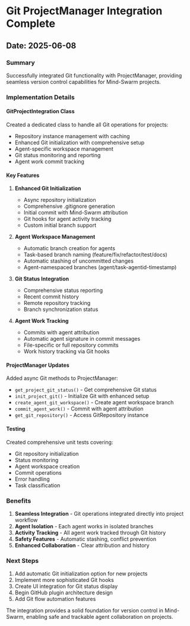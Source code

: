 # Git ProjectManager Integration Complete

## Date: 2025-06-08

### Summary
Successfully integrated Git functionality with ProjectManager, providing seamless version control capabilities for Mind-Swarm projects.

### Implementation Details

#### GitProjectIntegration Class
Created a dedicated class to handle all Git operations for projects:
- Repository instance management with caching
- Enhanced Git initialization with comprehensive setup
- Agent-specific workspace management
- Git status monitoring and reporting
- Agent work commit tracking

#### Key Features

1. **Enhanced Git Initialization**
   - Async repository initialization
   - Comprehensive .gitignore generation
   - Initial commit with Mind-Swarm attribution
   - Git hooks for agent activity tracking
   - Custom initial branch support

2. **Agent Workspace Management**
   - Automatic branch creation for agents
   - Task-based branch naming (feature/fix/refactor/test/docs)
   - Automatic stashing of uncommitted changes
   - Agent-namespaced branches (agent/task-agentid-timestamp)

3. **Git Status Integration**
   - Comprehensive status reporting
   - Recent commit history
   - Remote repository tracking
   - Branch synchronization status

4. **Agent Work Tracking**
   - Commits with agent attribution
   - Automatic agent signature in commit messages
   - File-specific or full repository commits
   - Work history tracking via Git hooks

#### ProjectManager Updates

Added async Git methods to ProjectManager:
- `get_project_git_status()` - Get comprehensive Git status
- `init_project_git()` - Initialize Git with enhanced setup
- `create_agent_git_workspace()` - Create agent workspace branch
- `commit_agent_work()` - Commit with agent attribution
- `get_git_repository()` - Access GitRepository instance

#### Testing

Created comprehensive unit tests covering:
- Git repository initialization
- Status monitoring
- Agent workspace creation
- Commit operations
- Error handling
- Task classification

### Benefits

1. **Seamless Integration** - Git operations integrated directly into project workflow
2. **Agent Isolation** - Each agent works in isolated branches
3. **Activity Tracking** - All agent work tracked through Git history
4. **Safety Features** - Automatic stashing, conflict prevention
5. **Enhanced Collaboration** - Clear attribution and history

### Next Steps

1. Add automatic Git initialization option for new projects
2. Implement more sophisticated Git hooks
3. Create UI integration for Git status display
4. Begin GitHub plugin architecture design
5. Add Git flow automation features

The integration provides a solid foundation for version control in Mind-Swarm, enabling safe and trackable agent collaboration on projects.